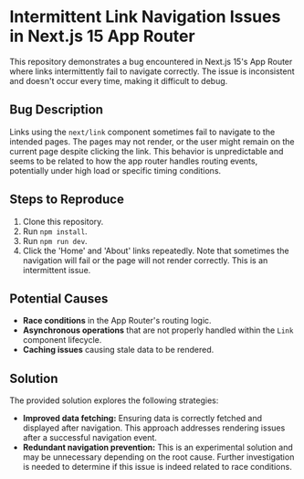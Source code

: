 # Intermittent Link Navigation Issues in Next.js 15 App Router

This repository demonstrates a bug encountered in Next.js 15's App Router where links intermittently fail to navigate correctly.  The issue is inconsistent and doesn't occur every time, making it difficult to debug.

## Bug Description

Links using the `next/link` component sometimes fail to navigate to the intended pages.  The pages may not render, or the user might remain on the current page despite clicking the link. This behavior is unpredictable and seems to be related to how the app router handles routing events, potentially under high load or specific timing conditions.

## Steps to Reproduce

1. Clone this repository.
2. Run `npm install`.
3. Run `npm run dev`.
4. Click the 'Home' and 'About' links repeatedly.  Note that sometimes the navigation will fail or the page will not render correctly. This is an intermittent issue.

## Potential Causes

* **Race conditions** in the App Router's routing logic.
* **Asynchronous operations** that are not properly handled within the `Link` component lifecycle.
* **Caching issues** causing stale data to be rendered.

## Solution

The provided solution explores the following strategies:

* **Improved data fetching:** Ensuring data is correctly fetched and displayed after navigation.   This approach addresses rendering issues after a successful navigation event.
* **Redundant navigation prevention:** This is an experimental solution and may be unnecessary depending on the root cause. Further investigation is needed to determine if this issue is indeed related to race conditions.
